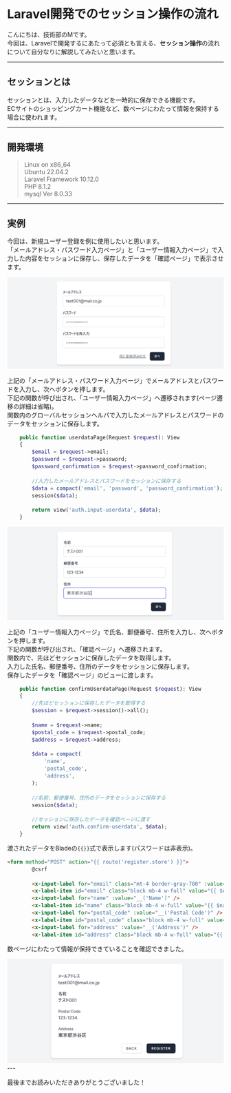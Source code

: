 # Laravel開発でのセッション操作の流れ

こんにちは、技術部のMです。<br>
今回は、Laravelで開発するにあたって必須とも言える、**セッション操作**の流れについて自分なりに解説してみたいと思います。

---

## セッションとは
セッションとは、入力したデータなどを一時的に保存できる機能です。<br>
ECサイトのショッピングカート機能など、数ページにわたって情報を保持する場合に使われます。<br>

--- 

## 開発環境
> Linux on x86_64 <br>
> Ubuntu 22.04.2 <br>
> Laravel Framework 10.12.0 <br>
> PHP 8.1.2 <br>
> mysql Ver 8.0.33 
---


## 実例
今回は、新規ユーザー登録を例に使用したいと思います。<br>
「メールアドレス・パスワード入力ページ」と「ユーザー情報入力ページ」で入力した内容をセッションに保存し、保存したデータを「確認ページ」で表示させます。

<img src="img\input-mail-passwd.png">

上記の「メールアドレス・パスワード入力ページ」でメールアドレスとパスワードを入力し、次へボタンを押します。<br>
下記の関数が呼び出され、「ユーザー情報入力ページ」へ遷移されます(ページ遷移の詳細は省略)。<br>
関数内のグローバルセッションヘルパで入力したメールアドレスとパスワードのデータをセッションに保存します。

~~~PHP
    public function userdataPage(Request $request): View
    {
        $email = $request->email;
        $password = $request->password;
        $password_confirmation = $request->password_confirmation;

        //入力したメールアドレスとパスワードをセッションに保存する
        $data = compact('email', 'password', 'password_confirmation');
        session($data);

        return view('auth.input-userdata', $data);
    }
~~~

<img src="img\input-userdata.png">

上記の「ユーザー情報入力ページ」で氏名、郵便番号、住所を入力し、次へボタンを押します。<br>
下記の関数が呼び出され、「確認ページ」へ遷移されます。<br>
関数内で、先ほどセッションに保存したデータを取得します。<br>
入力した氏名、郵便番号、住所のデータをセッションに保存します。<br>
保存したデータを「確認ページ」のビューに渡します。

~~~PHP
    public function confirmUserdataPage(Request $request): View
    {
        //先ほどセッションに保存したデータを取得する
        $session = $request->session()->all();

        $name = $request->name;
        $postal_code = $request->postal_code;
        $address = $request->address;

        $data = compact(
            'name',
            'postal_code',
            'address',
        );

        //名前、郵便番号、住所のデータをセッションに保存する
        session($data);
        
        //セッションに保存したデータを確認ページに渡す
        return view('auth.confirm-userdata', $data);
    }
~~~

渡されたデータをBladeの`{{}}`式で表示します(パスワードは非表示)。

~~~HTML
<form method="POST" action="{{ route('register.store') }}">
        @csrf

        <x-input-label for="email" class="mt-4 border-gray-700" :value="__('Email')" />
        <x-label-item id="email" class="block mb-4 w-full" value="{{ $email }}" />
        <x-input-label for="name" :value="__('Name')" />
        <x-label-item id="name" class="block mb-4 w-full" value="{{ $name }}" />
        <x-input-label for="postal_code" :value="__('Postal Code')" />
        <x-label-item id="postal_code" class="block mb-4 w-full" value="{{ $postal_code }}" />
        <x-input-label for="address" :value="__('Address')" />
        <x-label-item id="address" class="block mb-4 w-full" value="{{ $address }}" />
~~~

数ページにわたって情報が保持できていることを確認できました。

<img src="img\confirm-inputdata.png">
---

最後までお読みいただきありがとうございました！
